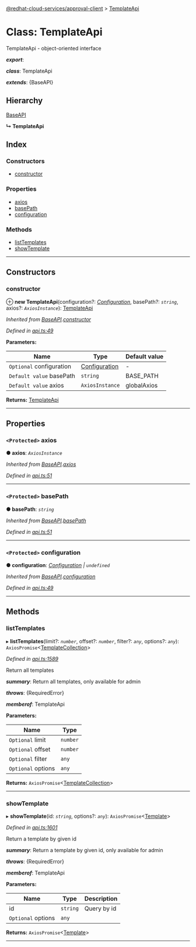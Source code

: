 [@redhat-cloud-services/approval-client](../README.md) > [TemplateApi](../classes/templateapi.md)

# Class: TemplateApi

TemplateApi - object-oriented interface

*__export__*: 

*__class__*: TemplateApi

*__extends__*: {BaseAPI}

## Hierarchy

 [BaseAPI](baseapi.md)

**↳ TemplateApi**

## Index

### Constructors

* [constructor](templateapi.md#constructor)

### Properties

* [axios](templateapi.md#axios)
* [basePath](templateapi.md#basepath)
* [configuration](templateapi.md#configuration)

### Methods

* [listTemplates](templateapi.md#listtemplates)
* [showTemplate](templateapi.md#showtemplate)

---

## Constructors

<a id="constructor"></a>

###  constructor

⊕ **new TemplateApi**(configuration?: *[Configuration](configuration.md)*, basePath?: *`string`*, axios?: *`AxiosInstance`*): [TemplateApi](templateapi.md)

*Inherited from [BaseAPI](baseapi.md).[constructor](baseapi.md#constructor)*

*Defined in [api.ts:49](https://github.com/RedHatInsights/javascript-clients/blob/master/packages/approval/api.ts#L49)*

**Parameters:**

| Name | Type | Default value |
| ------ | ------ | ------ |
| `Optional` configuration | [Configuration](configuration.md) | - |
| `Default value` basePath | `string` |  BASE_PATH |
| `Default value` axios | `AxiosInstance` |  globalAxios |

**Returns:** [TemplateApi](templateapi.md)

___

## Properties

<a id="axios"></a>

### `<Protected>` axios

**● axios**: *`AxiosInstance`*

*Inherited from [BaseAPI](baseapi.md).[axios](baseapi.md#axios)*

*Defined in [api.ts:51](https://github.com/RedHatInsights/javascript-clients/blob/master/packages/approval/api.ts#L51)*

___
<a id="basepath"></a>

### `<Protected>` basePath

**● basePath**: *`string`*

*Inherited from [BaseAPI](baseapi.md).[basePath](baseapi.md#basepath)*

*Defined in [api.ts:51](https://github.com/RedHatInsights/javascript-clients/blob/master/packages/approval/api.ts#L51)*

___
<a id="configuration"></a>

### `<Protected>` configuration

**● configuration**: *[Configuration](configuration.md) \| `undefined`*

*Inherited from [BaseAPI](baseapi.md).[configuration](baseapi.md#configuration)*

*Defined in [api.ts:49](https://github.com/RedHatInsights/javascript-clients/blob/master/packages/approval/api.ts#L49)*

___

## Methods

<a id="listtemplates"></a>

###  listTemplates

▸ **listTemplates**(limit?: *`number`*, offset?: *`number`*, filter?: *`any`*, options?: *`any`*): `AxiosPromise`<[TemplateCollection](../interfaces/templatecollection.md)>

*Defined in [api.ts:1589](https://github.com/RedHatInsights/javascript-clients/blob/master/packages/approval/api.ts#L1589)*

Return all templates

*__summary__*: Return all templates, only available for admin

*__throws__*: {RequiredError}

*__memberof__*: TemplateApi

**Parameters:**

| Name | Type |
| ------ | ------ |
| `Optional` limit | `number` |
| `Optional` offset | `number` |
| `Optional` filter | `any` |
| `Optional` options | `any` |

**Returns:** `AxiosPromise`<[TemplateCollection](../interfaces/templatecollection.md)>

___
<a id="showtemplate"></a>

###  showTemplate

▸ **showTemplate**(id: *`string`*, options?: *`any`*): `AxiosPromise`<[Template](../interfaces/template.md)>

*Defined in [api.ts:1601](https://github.com/RedHatInsights/javascript-clients/blob/master/packages/approval/api.ts#L1601)*

Return a template by given id

*__summary__*: Return a template by given id, only available for admin

*__throws__*: {RequiredError}

*__memberof__*: TemplateApi

**Parameters:**

| Name | Type | Description |
| ------ | ------ | ------ |
| id | `string` |  Query by id |
| `Optional` options | `any` |

**Returns:** `AxiosPromise`<[Template](../interfaces/template.md)>

___

